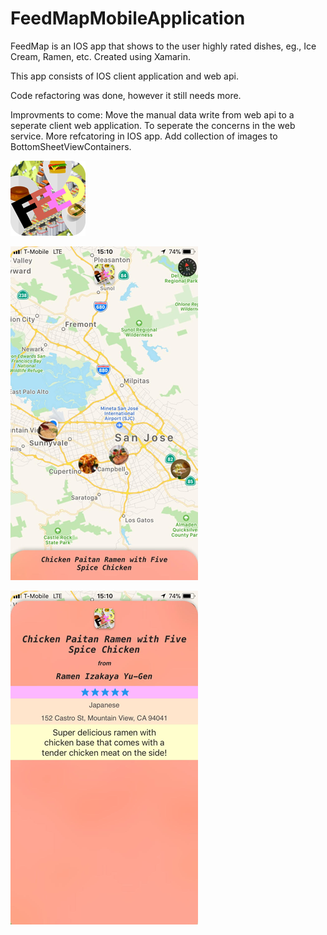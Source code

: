 # FeedMapMobileApplication
FeedMap is an IOS app that shows to the user highly rated dishes, eg., Ice Cream, Ramen, etc.
Created using Xamarin.

This app consists of IOS client application and web api.

Code refactoring was done, however it still needs more.

Improvments to come:
Move the manual data write from web api to a seperate client web application. To seperate the concerns in the web service.
More refcatoring in IOS app.
Add collection of images to BottomSheetViewContainers.

![alt text](https://github.com/anurakhan/FeedMapMobileApplication/blob/master/AppIcons/FeedMapIcon120.png)

![alt text](https://github.com/anurakhan/FeedMapMobileApplication/blob/master/FeedMapScreen1.png)

![alt text](https://github.com/anurakhan/FeedMapMobileApplication/blob/master/FeedMapScreen2.png)


